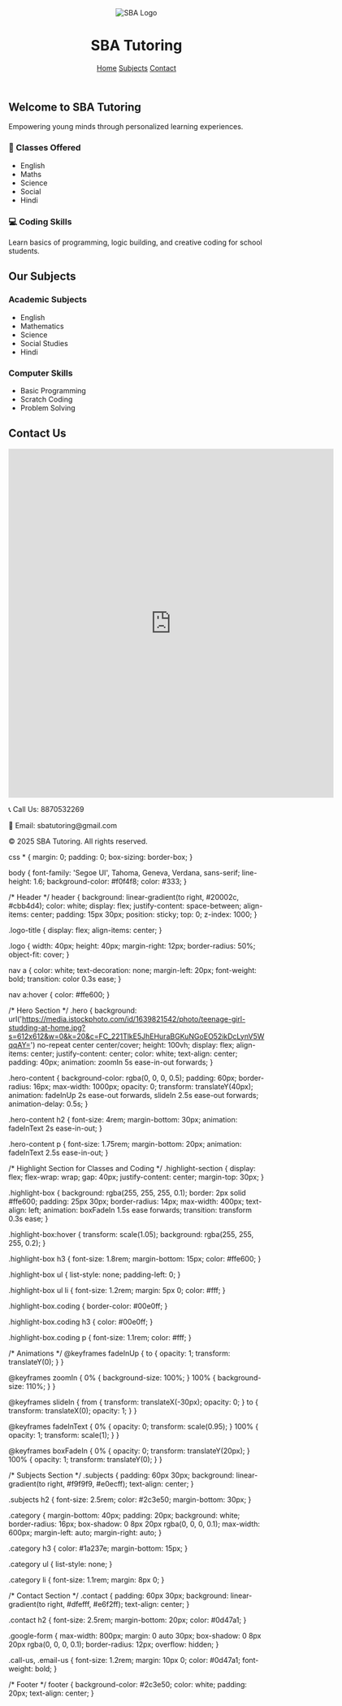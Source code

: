 <!DOCTYPE html>
<html lang="en">
<head>
  <meta charset="UTF-8" />
  <meta name="viewport" content="width=device-width, initial-scale=1.0"/>
  <title>SBA Tutoring</title>
  <link rel="stylesheet" href="style.css" />
</head>
<body>
  <!-- Header -->
  <header>
    <div class="logo-title">
      <img src="c:\Users\syed inthiqhab alam\Pictures\sba logo.jpg" alt="SBA Logo" class="logo" />
      <h1>SBA Tutoring</h1>
    </div>
    <nav>
      <a href="#home">Home</a>
      <a href="#subjects">Subjects</a>
      <a href="#contact">Contact</a>
    </nav>
  </header>

  <!-- Hero Section -->
  <section class="hero" id="home">
    <div class="hero-content">
      <h2>Welcome to SBA Tutoring</h2>
      <p>Empowering young minds through personalized learning experiences.</p>
      <div class="highlight-section">
        <div class="highlight-box">
          <h3>📘 Classes Offered</h3>
          <ul>
            <li>English</li>
            <li>Maths</li>
            <li>Science</li>
            <li>Social</li>
            <li>Hindi</li>
          </ul>
        </div>
        <div class="highlight-box coding">
          <h3>💻 Coding Skills</h3>
          <p>Learn basics of programming, logic building, and creative coding for school students.</p>
        </div>
      </div>
    </div>
  </section>

  <!-- Subjects Section -->
  <section class="subjects" id="subjects">
    <h2>Our Subjects</h2>
    <div class="category">
      <h3>Academic Subjects</h3>
      <ul>
        <li>English</li>
        <li>Mathematics</li>
        <li>Science</li>
        <li>Social Studies</li>
        <li>Hindi</li>
      </ul>
    </div>
    <div class="category">
      <h3>Computer Skills</h3>
      <ul>
        <li>Basic Programming</li>
        <li>Scratch Coding</li>
        <li>Problem Solving</li>
      </ul>
    </div>
  </section>

  <!-- Contact Section -->
  <section class="contact" id="contact">
    <h2>Contact Us</h2>
    <div class="google-form">
       <iframe src="https://docs.google.com/forms/d/e/1FAIpQLSeZJxRRQNXK2C-RLAcfcfdSOypemghLSV-9zlR0XZow_g2RMg/viewform?embedded=true" width="640" height="687" frameborder="0" marginheight="0" marginwidth="0">Loading…</iframe>
    </div>
    <p class="call-us">📞 Call Us: 8870532269</p>
    <p class="email-us">📧 Email: sbatutoring@gmail.com</p>
  </section>

  <!-- Footer -->
  <footer>
    <p>&copy; 2025 SBA Tutoring. All rights reserved.</p>
  </footer>
</body>
</html>
css
* {
  margin: 0;
  padding: 0;
  box-sizing: border-box;
}

body {
  font-family: 'Segoe UI', Tahoma, Geneva, Verdana, sans-serif;
  line-height: 1.6;
  background-color: #f0f4f8;
  color: #333;
}

/* Header */
header {
  background: linear-gradient(to right, #20002c, #cbb4d4);
  color: white;
  display: flex;
  justify-content: space-between;
  align-items: center;
  padding: 15px 30px;
  position: sticky;
  top: 0;
  z-index: 1000;
}

.logo-title {
  display: flex;
  align-items: center;
}

.logo {
  width: 40px;
  height: 40px;
  margin-right: 12px;
  border-radius: 50%;
  object-fit: cover;
}

nav a {
  color: white;
  text-decoration: none;
  margin-left: 20px;
  font-weight: bold;
  transition: color 0.3s ease;
}

nav a:hover {
  color: #ffe600;
}

/* Hero Section */
.hero {
  background: url('https://media.istockphoto.com/id/1639821542/photo/teenage-girl-studding-at-home.jpg?s=612x612&w=0&k=20&c=FC_221TlkE5JhEHuraBGKuNGoEO52ikDcLynV5WqqAY=') no-repeat center center/cover;
  height: 100vh;
  display: flex;
  align-items: center;
  justify-content: center;
  color: white;
  text-align: center;
  padding: 40px;
  animation: zoomIn 5s ease-in-out forwards;
}

.hero-content {
  background-color: rgba(0, 0, 0, 0.5);
  padding: 60px;
  border-radius: 16px;
  max-width: 1000px;
  opacity: 0;
  transform: translateY(40px);
  animation: fadeInUp 2s ease-out forwards, slideIn 2.5s ease-out forwards;
  animation-delay: 0.5s;
}

.hero-content h2 {
  font-size: 4rem;
  margin-bottom: 30px;
  animation: fadeInText 2s ease-in-out;
}

.hero-content p {
  font-size: 1.75rem;
  margin-bottom: 20px;
  animation: fadeInText 2.5s ease-in-out;
}

/* Highlight Section for Classes and Coding */
.highlight-section {
  display: flex;
  flex-wrap: wrap;
  gap: 40px;
  justify-content: center;
  margin-top: 30px;
}

.highlight-box {
  background: rgba(255, 255, 255, 0.1);
  border: 2px solid #ffe600;
  padding: 25px 30px;
  border-radius: 14px;
  max-width: 400px;
  text-align: left;
  animation: boxFadeIn 1.5s ease forwards;
  transition: transform 0.3s ease;
}

.highlight-box:hover {
  transform: scale(1.05);
  background: rgba(255, 255, 255, 0.2);
}

.highlight-box h3 {
  font-size: 1.8rem;
  margin-bottom: 15px;
  color: #ffe600;
}

.highlight-box ul {
  list-style: none;
  padding-left: 0;
}

.highlight-box ul li {
  font-size: 1.2rem;
  margin: 5px 0;
  color: #fff;
}

.highlight-box.coding {
  border-color: #00e0ff;
}

.highlight-box.coding h3 {
  color: #00e0ff;
}

.highlight-box.coding p {
  font-size: 1.1rem;
  color: #fff;
}

/* Animations */
@keyframes fadeInUp {
  to {
    opacity: 1;
    transform: translateY(0);
  }
}

@keyframes zoomIn {
  0% {
    background-size: 100%;
  }
  100% {
    background-size: 110%;
  }
}

@keyframes slideIn {
  from {
    transform: translateX(-30px);
    opacity: 0;
  }
  to {
    transform: translateX(0);
    opacity: 1;
  }
}

@keyframes fadeInText {
  0% {
    opacity: 0;
    transform: scale(0.95);
  }
  100% {
    opacity: 1;
    transform: scale(1);
  }
}

@keyframes boxFadeIn {
  0% {
    opacity: 0;
    transform: translateY(20px);
  }
  100% {
    opacity: 1;
    transform: translateY(0);
  }
}

/* Subjects Section */
.subjects {
  padding: 60px 30px;
  background: linear-gradient(to right, #f9f9f9, #e0ecff);
  text-align: center;
}

.subjects h2 {
  font-size: 2.5rem;
  color: #2c3e50;
  margin-bottom: 30px;
}

.category {
  margin-bottom: 40px;
  padding: 20px;
  background: white;
  border-radius: 16px;
  box-shadow: 0 8px 20px rgba(0, 0, 0, 0.1);
  max-width: 600px;
  margin-left: auto;
  margin-right: auto;
}

.category h3 {
  color: #1a237e;
  margin-bottom: 15px;
}

.category ul {
  list-style: none;
}

.category li {
  font-size: 1.1rem;
  margin: 8px 0;
}

/* Contact Section */
.contact {
  padding: 60px 30px;
  background: linear-gradient(to right, #dfefff, #e6f2ff);
  text-align: center;
}

.contact h2 {
  font-size: 2.5rem;
  margin-bottom: 20px;
  color: #0d47a1;
}

.google-form {
  max-width: 800px;
  margin: 0 auto 30px;
  box-shadow: 0 8px 20px rgba(0, 0, 0, 0.1);
  border-radius: 12px;
  overflow: hidden;
}

.call-us,
.email-us {
  font-size: 1.2rem;
  margin: 10px 0;
  color: #0d47a1;
  font-weight: bold;
}

/* Footer */
footer {
  background-color: #2c3e50;
  color: white;
  padding: 20px;
  text-align: center;
}
